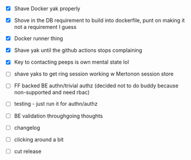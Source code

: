 - [x] Shave Docker yak properly
- [x] Shove in the DB requirement to build into dockerfile, punt on making it not a requirement I guess
- [x] Docker runner thing
- [x] Shave yak until the github actions stops complaining

- [x] Key to contacting peeps is own mental state lol

- [ ] shave yaks to get ring session working w Mertonon session store
- [ ] FF backed BE authn/trivial authz (decided not to do buddy because non-supported and need rbac)

- [ ] testing - just run it for authn/authz
- [ ] BE validation throughgoing thoughts

- [ ] changelog
- [ ] clicking around a bit
- [ ] cut release
